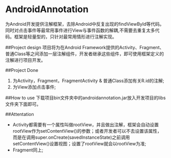 AndroidAnnotation
=================

为Android开发提供注解框架，去除Android中反复出现的findViewById等代码。同时对点击事件等最常用事件进行View与事件函数的解耦,不需要去重复太多代码。框架是轻量型的，只针对最常用情形进行注解实现。


##Project design
项目将为在Android Framework提供的Activity、Fragment、普通Class等之间添加一层注解组件，开发者继承这些组件，即可使用框架定义的注解进行项目开发。

##Project Done
1. 为Activity，Fragment，FragmentActivity & 普通Class添加有关R.id的注解;
2. 为View添加点击事件;


##How to use
下载项目bin文件夹中的androidannotation.jar放入开发项目的libs文件夹下面即可。


##Attentation
- Activity都需要有一个属性叫做rootView，并且做出注解，框架会自动设置rootView作为setContentView()的参数；或者开发者可以不去设置该属性，而是在调用super.onCreate(savedInstanceState)之前调用setContentView()设置视图；设置了rootView就会以rootView为准;
- Fragment同上;
